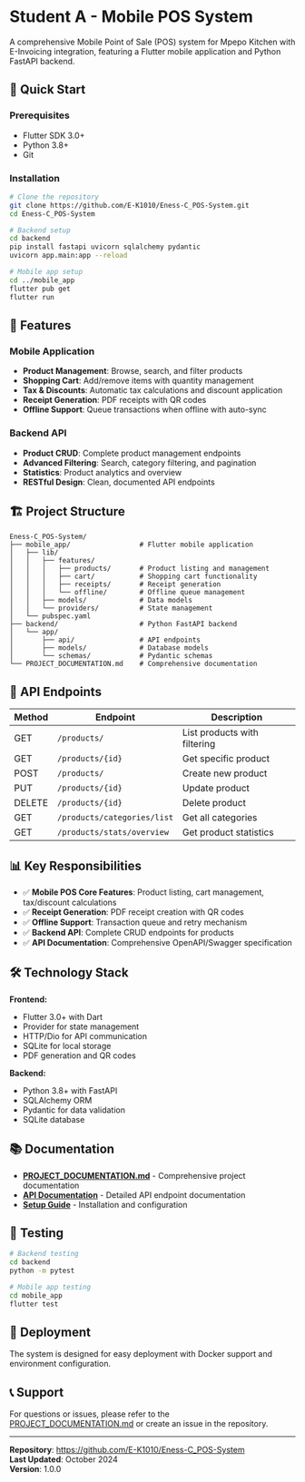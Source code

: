 # Student A - Mobile POS System

A comprehensive Mobile Point of Sale (POS) system for Mpepo Kitchen with E-Invoicing integration, featuring a Flutter mobile application and Python FastAPI backend.

## 🚀 Quick Start

### Prerequisites
- Flutter SDK 3.0+
- Python 3.8+
- Git

### Installation
```bash
# Clone the repository
git clone https://github.com/E-K1010/Eness-C_POS-System.git
cd Eness-C_POS-System

# Backend setup
cd backend
pip install fastapi uvicorn sqlalchemy pydantic
uvicorn app.main:app --reload

# Mobile app setup
cd ../mobile_app
flutter pub get
flutter run
```

## 📱 Features

### Mobile Application
- **Product Management**: Browse, search, and filter products
- **Shopping Cart**: Add/remove items with quantity management
- **Tax & Discounts**: Automatic tax calculations and discount application
- **Receipt Generation**: PDF receipts with QR codes
- **Offline Support**: Queue transactions when offline with auto-sync

### Backend API
- **Product CRUD**: Complete product management endpoints
- **Advanced Filtering**: Search, category filtering, and pagination
- **Statistics**: Product analytics and overview
- **RESTful Design**: Clean, documented API endpoints

## 🏗️ Project Structure

```
Eness-C_POS-System/
├── mobile_app/                 # Flutter mobile application
│   ├── lib/
│   │   ├── features/
│   │   │   ├── products/       # Product listing and management
│   │   │   ├── cart/           # Shopping cart functionality
│   │   │   ├── receipts/       # Receipt generation
│   │   │   └── offline/        # Offline queue management
│   │   ├── models/             # Data models
│   │   └── providers/          # State management
│   └── pubspec.yaml
├── backend/                    # Python FastAPI backend
│   └── app/
│       ├── api/                # API endpoints
│       ├── models/             # Database models
│       └── schemas/            # Pydantic schemas
└── PROJECT_DOCUMENTATION.md    # Comprehensive documentation
```

## 🔧 API Endpoints

| Method | Endpoint | Description |
|--------|----------|-------------|
| GET | `/products/` | List products with filtering |
| GET | `/products/{id}` | Get specific product |
| POST | `/products/` | Create new product |
| PUT | `/products/{id}` | Update product |
| DELETE | `/products/{id}` | Delete product |
| GET | `/products/categories/list` | Get all categories |
| GET | `/products/stats/overview` | Get product statistics |

## 📊 Key Responsibilities

- ✅ **Mobile POS Core Features**: Product listing, cart management, tax/discount calculations
- ✅ **Receipt Generation**: PDF receipt creation with QR codes
- ✅ **Offline Support**: Transaction queue and retry mechanism
- ✅ **Backend API**: Complete CRUD endpoints for products
- ✅ **API Documentation**: Comprehensive OpenAPI/Swagger specification

## 🛠️ Technology Stack

**Frontend:**
- Flutter 3.0+ with Dart
- Provider for state management
- HTTP/Dio for API communication
- SQLite for local storage
- PDF generation and QR codes

**Backend:**
- Python 3.8+ with FastAPI
- SQLAlchemy ORM
- Pydantic for data validation
- SQLite database

## 📚 Documentation

- **[PROJECT_DOCUMENTATION.md](./PROJECT_DOCUMENTATION.md)** - Comprehensive project documentation
- **[API Documentation](./backend/app/api/products.py)** - Detailed API endpoint documentation
- **[Setup Guide](./PROJECT_DOCUMENTATION.md#installation--setup)** - Installation and configuration

## 🧪 Testing

```bash
# Backend testing
cd backend
python -m pytest

# Mobile app testing
cd mobile_app
flutter test
```

## 🚀 Deployment

The system is designed for easy deployment with Docker support and environment configuration.

## 📞 Support

For questions or issues, please refer to the [PROJECT_DOCUMENTATION.md](./PROJECT_DOCUMENTATION.md) or create an issue in the repository.

---

**Repository**: https://github.com/E-K1010/Eness-C_POS-System  
**Last Updated**: October 2024  
**Version**: 1.0.0
